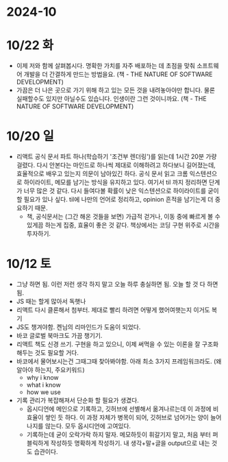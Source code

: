# 2024-10

# 10/22 화

- 이제 저와 함께 살펴봅시다. 명확한 가치를 자주 배포하는 데 초점을 맞춰 소프트웨어 개발을 더 간결하게 만드는 방법을요. (책 - THE NATURE OF SOFTWARE DEVELOPMENT)
- 가끔은 더 나은 곳으로 가기 위해 하고 있는 모든 것을 내려놓아야만 합니다. 물론 실패할수도 있지만 아닐수도 있습니다. 인생이란 그런 것이니까요. (책 - THE NATURE OF SOFTWARE DEVELOPMENT)

# 10/20 일

- 리액트 공식 문서 파트 하나(학습하기 '조건부 렌더링')를 읽는데 1시간 20분 가량 걸렸다. 다시 안본다는 마인드로 하나씩 제대로 이해하려고 하다보니 길어졌는데, 효율적으로 배우고 있는지 의문이 남아있긴 하다. 공식 문서 읽고 크롬 익스텐션으로 하이라이트, 메모를 남기는 방식을 유지하고 있다. 여기서 til 까지 정리하면 단계가 너무 많은 것 같다. 다시 들여다볼 확률이 낮은 익스텐션으로 하이라이트를 굳이 할 필요가 있나 싶다. til에 나만의 언어로 정리하고, opinion 흔적을 남기는게 더 중요하기 때문.
  - 책, 공식문서는 (그간 해온 것들을 보면) 가급적 걷거나, 이동 중에 빠르게 볼 수 있게끔 하는게 집중, 효율이 좋은 것 같다. 책상에서는 코딩 구현 위주로 시간을 투자하기.

# 10/12 토

- 그냥 하면 됨. 이런 저런 생각 하지 말고 오늘 하루 충실하면 됨. 오늘 할 것 다 하면 됨.
- JS 때는 할게 많아서 독햇나
- 리액트 다시 클론해서 첨부터. 제대로 빨리 하려면 어떻게 했어여햇는지 이거도 복기
- JS도 챙겨야함. 켄님의 리마인드가 도움이 되었다.
- 바코 글로벌 북마크도 가끔 챙기기.
- 리액트 책도 신경 쓰기. 구현을 하고 있으니, 이제 써먹을 수 있는 이론을 잘 구조화 해두는 것도 필요할 거다.
- 바코에서 물어보시는건 그때그때 찾아봐야함. 아래 최소 3가지 프레임워크라도. (왜알아야 하는지, 주요키워드)
  - why i know
  - what i know
  - how we use
- 기록 관리가 복잡해져서 단순화 할 필요가 생겼다.
  - 옵시디언에 메인으로 기록하고, 깃허브에 선별해서 옮겨나르는데 이 과정에 비효율이 쌓인 듯 하다. 이 과정 자체가 병목이 되어, 깃허브로 넘어가는 양이 늘어나지를 않는다. 모두 옵시디언에 고여있다.
  - 기록하는데 굳이 오락가락 하지 말자. 메모하듯이 휘갈기지 말고, 처음 부터 퍼블릭하게 작성하듯 명확하게 작성하기. 내 생각+말+글을 output으로 내는 것도 습관이다.
